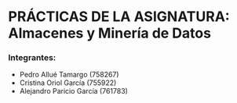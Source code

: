 # PRÁCTICAS DE LA ASIGNATURA: Almacenes y Minería de Datos
### Integrantes:
-  Pedro Allué Tamargo (758267)
-  Cristina Oriol García (755922)
-  Alejandro Paricio García (761783)
